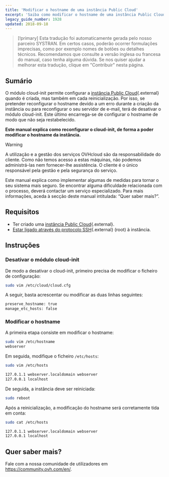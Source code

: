 ```yaml
---
title: 'Modificar o hostname de uma instância Public Cloud'
excerpt: 'Saiba como modificar o hostname de uma instância Public Cloud'
legacy_guide_number: 1928
updated: 2018-09-18
---
```


> [!primary]
> Esta tradução foi automaticamente gerada pelo nosso parceiro SYSTRAN. Em certos casos, poderão ocorrer formulações imprecisas, como por exemplo nomes de botões ou detalhes técnicos. Recomendamos que consulte a versão inglesa ou francesa do manual, caso tenha alguma dúvida. Se nos quiser ajudar a melhorar esta tradução, clique em "Contribuir" nesta página.
>

## Sumário

O módulo cloud-init permite configurar a [instância Public Cloud](https://www.ovh.pt/public-cloud/instances/){.external} quando é criada, mas também em cada reinicialização. Por isso, se pretender reconfigurar o hostname devido a um erro durante a criação da instância ou para reconfigurar o seu servidor de e-mail, terá de desativar o módulo cloud-init. Este último encarrega-se de configurar o hostname de modo que não seja restabelecido.

**Este manual explica como reconfigurar o cloud-init, de forma a poder modificar o hostname da instância.**

> [!warning]
>
> A utilização e a gestão dos serviços OVHcloud são da responsabilidade do cliente. Como não temos acesso a estas máquinas, não podemos administrá-las nem fornecer-lhe assistência. O cliente é o único responsável pela gestão e pela segurança do serviço.
>
> Este manual explica como implementar algumas de medidas para tornar o seu sistema mais seguro. Se encontrar alguma dificuldade relacionada com o processo, deverá contactar um serviço especializado. Para mais informações, aceda à secção deste manual intitulada: “Quer saber mais?”.
>

## Requisitos

- Ter criado uma [instância Public Cloud](https://www.ovh.pt/public-cloud/instances/){.external}.
- [Estar ligado através do protocolo SSH](/pages/public_cloud/compute/public-cloud-first-steps#4o-passo-conexao-a-instancia/){.external} (root) à instância.

## Instruções

### Desativar o módulo cloud-init

De modo a desativar o cloud-init, primeiro precisa de modificar o ficheiro de configuração:

```sh
sudo vim /etc/cloud/cloud.cfg
```

A seguir, basta acrescentar ou modificar as duas linhas seguintes:

```sh
preserve_hostname: true
manage_etc_hosts: false
```

### Modificar o hostname

A primeira etapa consiste em modificar o hostname:

```sh
sudo vim /etc/hostname
webserver
```

Em seguida, modifique o ficheiro `/etc/hosts`:

```sh
sudo vim /etc/hosts

127.0.1.1 webserver.localdomain webserver
127.0.0.1 localhost
```

De seguida, a instância deve ser reiniciada:

```bash
sudo reboot
```

Após a reinicialização, a modificação do hostname será corretamente tida em conta:

```sh
sudo cat /etc/hosts

127.0.1.1 webserver.localdomain webserver
127.0.0.1 localhost
```

## Quer saber mais?

Fale com a nossa comunidade de utilizadores em <https://community.ovh.com/en/>.